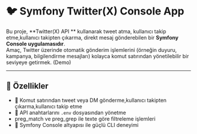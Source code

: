 # 🐦 Symfony Twitter(X) Console App

Bu proje, **Twitter(X) API ** kullanarak tweet atma, kullanıcı takip etme,kullanıcı takipten çıkarma, direkt mesaj  gönderebilen  bir **Symfony Console uygulamasıdır**.  
Amaç, Twitter üzerinde otomatik gönderim işlemlerini (örneğin duyuru, kampanya, bilgilendirme mesajları) kolayca komut satırından yönetilebilir bir seviyeye getirmek.
(Demo)

---

## 🚀 Özellikler
  
- 💬 Komut satırından tweet veya DM gönderme,kullanıcı takipten çıkarma,kullanıcı takip etme
- 🔐 API anahtarlarını `.env` dosyasından yönetme
- preg_match ve preg_grep ile texte göre filtreleme işlemleri
- 🧱 Symfony Console altyapısı ile güçlü CLI deneyimi

